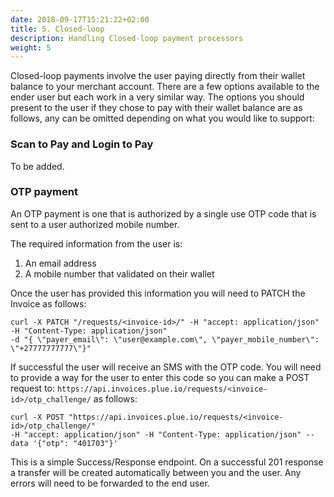 ```yaml
---
date: 2018-09-17T15:21:22+02:00
title: 5. Closed-loop
description: Handling Closed-loop payment processors
weight: 5
---
```


Closed-loop payments involve the user paying directly from their wallet balance to your merchant account. There are a few options available to the ender user but each work in a very similar way. The options you should present to the user if they chose to pay with their wallet balance are as follows, any can be omitted depending on what you would like to support:

### Scan to Pay and Login to Pay
To be added.

### OTP payment

An OTP payment is one that is authorized by a single use OTP code that is sent to a user authorized mobile number.

The required information from the user is:
1. An email address
2. A mobile number that validated on their wallet

Once the user has provided this information you will need to PATCH the Invoice as follows:
```
curl -X PATCH "/requests/<invoice-id>/" -H "accept: application/json" 
-H "Content-Type: application/json" 
-d "{ \"payer_email\": \"user@example.com\", \"payer_mobile_number\": \"+27777777777\"}"
```

If successful the user will receive an SMS with the OTP code. You will need to provide a way for the user to enter this code so you can make a POST request to: `https://api.invoices.plue.io/requests/<invoice-id>/otp_challenge/` as follows:
```
curl -X POST "https://api.invoices.plue.io/requests/<invoice-id>/otp_challenge/" 
-H "accept: application/json" -H "Content-Type: application/json" --data '{"otp": "401703"}'
```

This is a simple Success/Response endpoint. On a successful 201 response a transfer will be created automatically between you and the user. Any errors will need to be forwarded to the end user.







